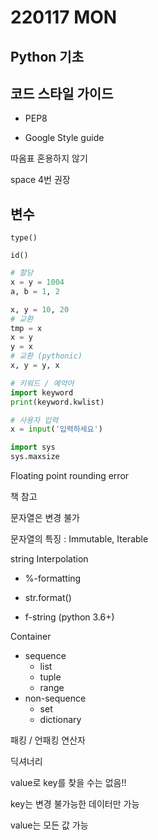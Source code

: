 # 220117 MON

## Python 기초



## 코드 스타일 가이드

- PEP8

- Google Style guide

따옴표 혼용하지 않기

space 4번 권장



## 변수

`type()`

`id()`

```python
# 할당
x = y = 1004
a, b = 1, 2
```

```python
x, y = 10, 20
# 교환
tmp = x
x = y
y = x
# 교환 (pythonic)
x, y = y, x
```



```python
# 키워드 / 예약어
import keyword
print(keyword.kwlist)
```



```python
# 사용자 입력
x = input('입력하세요')
```



```python
import sys
sys.maxsize
```



Floating point rounding error

책 참고



문자열은 변경 불가

문자열의 특징 : Immutable, Iterable

string Interpolation

- %-formatting

- str.format()

- f-string (python 3.6+)



Container

- sequence
  - list
  - tuple
  - range
- non-sequence
  - set
  - dictionary



패킹 / 언패킹 연산자



딕셔너리

value로 key를 찾을 수는 없음!!

key는 변경 불가능한 데이터만 가능

value는 모든 값 가능








































